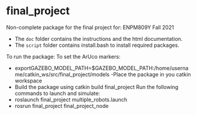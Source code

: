 # final_project
Non-complete package for the final project for: ENPM809Y Fall 2021

- The `doc` folder contains the instructions and the html documentation.
- The `script` folder contains install.bash to install required packages.

To run the package:
To set the ArUco markers:
- exportGAZEBO_MODEL_PATH=$GAZEBO_MODEL_PATH:/home/username/catkin_ws/src/final_project/models
-Place the package in you catkin workspace
- Build the package using catkin build final_project
Run the following commands to launch and simulate:
- roslaunch final_project multiple_robots.launch
- rosrun final_project final_project_node


